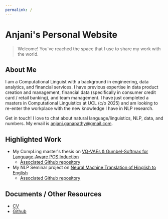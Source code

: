 ```yaml
---
permalink: /
---
```


# Anjani's Personal Website
> Welcome! You've reached the space that I use to share my work with the world.

## About Me

I am a Computational Linguist with a background in engineering, data analytics, and financial services. I have previous expertise in data product creation and management, financial data (specifically in consumer credit card / retail banking), and team management. I have just completed a masters in Computational Linguistics at UCL (c/o 2025) and am looking to re-enter the workplace with the new knowledge I have in NLP research.

Get in touch! I love to chat about natural language/linguistics, NLP, data, and numbers. My email is anjani.ganapathy@gmail.com.

## Highlighted Work

- My CompLing master's thesis on [VQ-VAEs & Gumbel-Softmax for Language-Aware POS Induction](docs/VQ-VAEs_POS_Induction_2025_AG_Diss.pdf)
  - [Associated Github repository](https://github.com/aganapath/hindi-pos-tagging-vqvae)
- My NLP Seminar project on [Neural Machine Translation of Hinglish to English](Neural_Machine_Translation_of_Hinglish_to_English.pdf)
  - [Associated Github repository](https://github.com/aganapath/hinglish-machine-translation)

## Documents / Other Resources
- [CV](Anjani_Ganapathy_Resume_Sept_2025.docx.pdf)
- [Github](https://github.com/aganapath)

